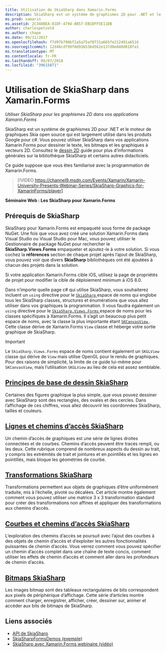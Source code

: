 ```yaml
---
title: Utilisation de SkiaSharp dans Xamarin.Forms
description: SkiaSharp est un système de graphismes 2D pour .NET et le moteur de graphiques Skia open source qui est largement utilisé dans les produits Google pour c#. Ce guide explique comment utiliser SkiaSharp pour les graphismes 2D dans vos applications Xamarin.Forms.
ms.prod: xamarin
ms.assetid: 2C348BEA-81DF-4794-8857-EB1DFF5E11DB
author: charlespetzold
ms.author: chape
ms.date: 09/11/2017
ms.openlocfilehash: f7d97b798bf2a5a75af0731a665fe212491a6516
ms.sourcegitcommit: 12d48cdf99f0d916536d562e137d0e840d818fa1
ms.translationtype: MT
ms.contentlocale: fr-FR
ms.lasthandoff: 08/07/2018
ms.locfileid: "39615871"
---
```

# <a name="using-skiasharp-in-xamarinforms"></a>Utilisation de SkiaSharp dans Xamarin.Forms

_Utiliser SkiaSharp pour les graphismes 2D dans vos applications Xamarin.Forms_

SkiaSharp est un système de graphismes 2D pour .NET et le moteur de graphiques Skia open source qui est largement utilisé dans les produits Google pour c#. Vous pouvez utiliser SkiaSharp dans vos applications Xamarin.Forms pour dessiner le texte, les bitmaps et les graphiques à vecteurs 2D. Consultez le [dessin 2D](~/graphics-games/skiasharp/index.md) guide pour plus d’informations générales sur la bibliothèque SkiaSharp et certains autres didacticiels.

Ce guide suppose que vous êtes familiarisé avec la programmation de Xamarin.Forms.

> [!VIDEO https://channel9.msdn.com/Events/Xamarin/Xamarin-University-Presents-Webinar-Series/SkiaSharp-Graphics-for-XamarinForms/player]

**Séminaire Web : Les SkiaSharp pour Xamarin.Forms**

## <a name="skiasharp-preliminaries"></a>Prérequis de SkiaSharp

SkiaSharp pour Xamarin.Forms est empaqueté sous forme de package NuGet. Une fois que vous avez créé une solution Xamarin.Forms dans Visual Studio ou Visual Studio pour Mac, vous pouvez utiliser le Gestionnaire de package NuGet pour rechercher le **SkiaSharp.Views.Forms** empaqueter et ajoutez-le à votre solution. Si vous cochez la **références** section de chaque projet après l’ajout de SkiaSharp, vous pouvez voir que divers **SkiaSharp** bibliothèques ont été ajoutées à chacun des projets dans la solution.

Si votre application Xamarin.Forms cible iOS, utilisez la page de propriétés de projet pour modifier la cible de déploiement minimum à iOS 8.0.

Dans n’importe quelle page c# qui utilise SkiaSharp, vous souhaiterez incluent un `using` directive pour le [ `SkiaSharp` ](https://developer.xamarin.com/api/namespace/SkiaSharp/) espace de noms qui englobe tous les SkiaSharp classes, structures et énumérations que vous allez utiliser dans vos graphiques la programmation. Il vous faudra également un `using` directive pour le [ `SkiaSharp.Views.Forms` ](https://developer.xamarin.com/api/namespace/SkiaSharp.Views.Forms/) espace de noms pour les classes spécifiques à Xamarin.Forms. Il s’agit un beaucoup plus petit espace de noms, avec la classe la plus importante étant [ `SKCanvasView` ](https://developer.xamarin.com/api/type/SkiaSharp.Views.Forms.SKCanvasView/). Cette classe dérive de Xamarin.Forms `View` classe et héberge votre sortie graphique de SkiaSharp.

> [!IMPORTANT]
> Le `SkiaSharp.Views.Forms` espace de noms contient également un `SKGLView` classe qui dérive de `View` mais utilise OpenGL pour le rendu de graphiques. Pour des raisons de simplicité, la limite de ce guide lui-même pour `SKCanvasView`, mais l’utilisation `SKGLView` au lieu de cela est assez semblable.

## <a name="skiasharp-drawing-basicsbasicsindexmd"></a>[Principes de base de dessin SkiaSharp](basics/index.md)

Certaines des figures graphique la plus simple, que vous pouvez dessiner avec SkiaSharp sont des rectangles, des ovales et des cercles. Dans l’affichage de ces chiffres, vous allez découvrir les coordonnées SkiaSharp, tailles et couleurs.

## <a name="skiasharp-lines-and-pathspathsindexmd"></a>[Lignes et chemins d’accès SkiaSharp](paths/index.md)

Un chemin d’accès de graphiques est une série de lignes droites connectées et de courbes. Chemins d’accès peuvent être tracés rempli, ou les deux. Cette rubrique comprend de nombreux aspects du dessin au trait, y compris les extrémités de trait et jointures et en pointillés et les lignes en pointillés, mais bloque les géométries de courbe.

## <a name="skiasharp-transformstransformsindexmd"></a>[Transformations SkiaSharp](transforms/index.md)

Transformations permettent aux objets de graphiques d’être uniformément traduite, mis à l’échelle, pivoté ou décalées. Cet article montre également comment vous pouvez utiliser une matrice 3 x 3 transformation standard pour créer des transformations non affines et appliquer des transformations aux chemins d’accès.

## <a name="skiasharp-curves-and-pathscurvesindexmd"></a>[Courbes et chemins d’accès SkiaSharp](curves/index.md)

L’exploration des chemins d’accès se poursuit avec l’ajout des courbes à des objets de chemin d’accès et d’exploiter les autres fonctionnalités puissantes de chemin d’accès. Vous verrez comment vous pouvez spécifier un chemin d’accès complet dans une chaîne de texte concis, comment utiliser les effets de chemin d’accès et comment aller dans les profondeurs de chemin d’accès.

## <a name="skiasharp-bitmapsbitmapsindexmd"></a>[Bitmaps SkiaSharp](bitmaps/index.md)

Les images bitmap sont des tableaux rectangulaires de bits correspondent aux pixels de périphérique d’affichage. Cette série d’articles montre comment charger, enregistrer, afficher, créer, dessiner sur, animer et accéder aux bits de bitmaps de SkiaSharp.

## <a name="related-links"></a>Liens associés

- [API de SkiaSharp](https://developer.xamarin.com/api/root/SkiaSharp/)
- [SkiaSharpFormsDemos (exemple)](https://developer.xamarin.com/samples/xamarin-forms/SkiaSharpForms/Demos/)
- [SkiaSharp avec Xamarin.Forms webinaire (vidéo)](https://channel9.msdn.com/Events/Xamarin/Xamarin-University-Presents-Webinar-Series/SkiaSharp-Graphics-for-XamarinForms)

